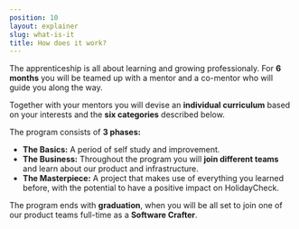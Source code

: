 ```yaml
---
position: 10
layout: explainer
slug: what-is-it 
title: How does it work?
---
```


The apprenticeship is all about learning and growing professionaly. For **6 months** you will be teamed up with a mentor and a co-mentor who will guide you along the way. 

Together with your mentors you will devise an **individual curriculum** based on your interests and the **six categories** described below.

The program consists of **3 phases:**

* **The Basics:** A period of self study and improvement. 
* **The Business:** Throughout the program you will **join different teams** and learn about our product and infrastructure. 
* **The Masterpiece:** A project that makes use of everything you learned before, with the potential to have a positive impact on HolidayCheck.

The program ends with **graduation**, when you will be all set to join one of our product teams full-time as a **Software Crafter**.
